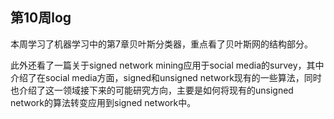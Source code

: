 ## 第10周log
本周学习了机器学习中的第7章贝叶斯分类器，重点看了贝叶斯网的结构部分。

此外还看了一篇关于signed network mining应用于social media的survey，其中介绍了在social media方面，signed和unsigned network现有的一些算法，同时也介绍了这一领域接下来的可能研究方向，主要是如何将现有的unsigned network的算法转变应用到signed network中。
